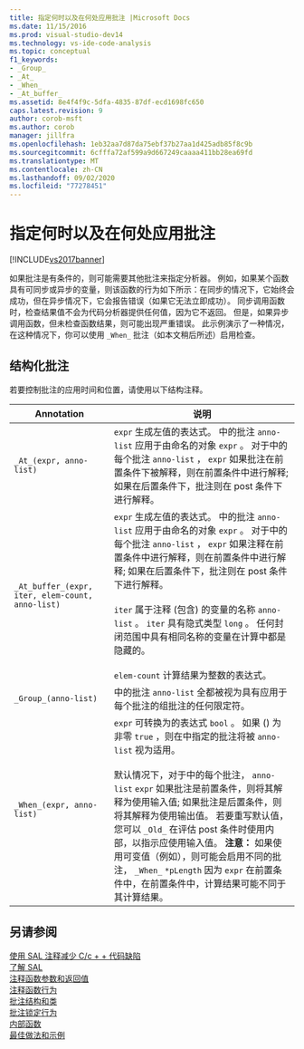 ```yaml
---
title: 指定何时以及在何处应用批注 |Microsoft Docs
ms.date: 11/15/2016
ms.prod: visual-studio-dev14
ms.technology: vs-ide-code-analysis
ms.topic: conceptual
f1_keywords:
- _Group_
- _At_
- _When_
- _At_buffer_
ms.assetid: 8e4f4f9c-5dfa-4835-87df-ecd1698fc650
caps.latest.revision: 9
author: corob-msft
ms.author: corob
manager: jillfra
ms.openlocfilehash: 1eb32aa7d87da75ebf37b27aa1d425adb85f8c9b
ms.sourcegitcommit: 6cfffa72af599a9d667249caaaa411bb28ea69fd
ms.translationtype: MT
ms.contentlocale: zh-CN
ms.lasthandoff: 09/02/2020
ms.locfileid: "77278451"
---
```

# <a name="specifying-when-and-where-an-annotation-applies"></a>指定何时以及在何处应用批注
[!INCLUDE[vs2017banner](../includes/vs2017banner.md)]

如果批注是有条件的，则可能需要其他批注来指定分析器。  例如，如果某个函数具有可同步或异步的变量，则该函数的行为如下所示：在同步的情况下，它始终会成功，但在异步情况下，它会报告错误（如果它无法立即成功）。 同步调用函数时，检查结果值不会为代码分析器提供任何值，因为它不返回。  但是，如果异步调用函数，但未检查函数结果，则可能出现严重错误。 此示例演示了一种情况，在这种情况下，你可以使用 `_When_` 批注（如本文稍后所述）启用检查。  
  
## <a name="structural-annotations"></a>结构化批注  
 若要控制批注的应用时间和位置，请使用以下结构注释。  
  
|Annotation|说明|  
|----------------|-----------------|  
|`_At_(expr, anno-list)`|`expr` 生成左值的表达式。 中的批注 `anno-list` 应用于由命名的对象 `expr` 。 对于中的每个批注 `anno-list` ， `expr` 如果批注在前置条件下被解释，则在前置条件中进行解释; 如果在后置条件下，批注则在 post 条件下进行解释。|  
|`_At_buffer_(expr, iter, elem-count, anno-list)`|`expr` 生成左值的表达式。 中的批注 `anno-list` 应用于由命名的对象 `expr` 。 对于中的每个批注 `anno-list` ， `expr` 如果注释在前置条件中进行解释，则在前置条件中进行解释; 如果在后置条件下，批注则在 post 条件下进行解释。<br /><br /> `iter` 属于注释 (包含) 的变量的名称 `anno-list` 。 `iter` 具有隐式类型 `long` 。 任何封闭范围中具有相同名称的变量在计算中都是隐藏的。<br /><br /> `elem-count` 计算结果为整数的表达式。|  
|`_Group_(anno-list)`|中的批注 `anno-list` 全都被视为具有应用于每个批注的组批注的任何限定符。|  
|`_When_(expr, anno-list)`|`expr` 可转换为的表达式 `bool` 。 如果 () 为非零 `true` ，则在中指定的批注将被 `anno-list` 视为适用。<br /><br /> 默认情况下，对于中的每个批注， `anno-list` `expr` 如果批注是前置条件，则将其解释为使用输入值; 如果批注是后置条件，则将其解释为使用输出值。 若要重写默认值，您可以 `_Old_` 在评估 post 条件时使用内部，以指示应使用输入值。 **注意：**  如果使用可变值（例如），则可能会启用不同的批注， `_When_` `*pLength` 因为 `expr` 在前置条件中，在前置条件中，计算结果可能不同于其计算结果。|  
  
## <a name="see-also"></a>另请参阅  
 [使用 SAL 注释减少 C/c + + 代码缺陷](../code-quality/using-sal-annotations-to-reduce-c-cpp-code-defects.md)   
 [了解 SAL](../code-quality/understanding-sal.md)   
 [注释函数参数和返回值](../code-quality/annotating-function-parameters-and-return-values.md)   
 [注释函数行为](../code-quality/annotating-function-behavior.md)   
 [批注结构和类](../code-quality/annotating-structs-and-classes.md)   
 [批注锁定行为](../code-quality/annotating-locking-behavior.md)   
 [内部函数](../code-quality/intrinsic-functions.md)   
 [最佳做法和示例](../code-quality/best-practices-and-examples-sal.md)
